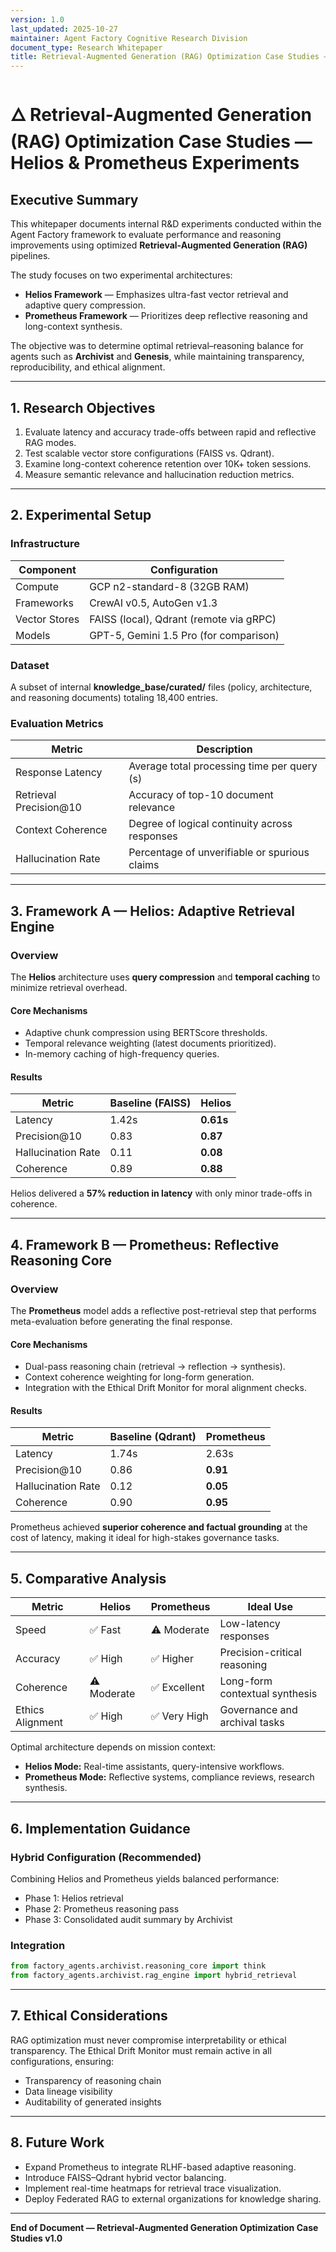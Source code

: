 ```yaml
---
version: 1.0
last_updated: 2025-10-27
maintainer: Agent Factory Cognitive Research Division
document_type: Research Whitepaper
title: Retrieval-Augmented Generation (RAG) Optimization Case Studies — Helios & Prometheus Experiments
---
```


# 🜂 Retrieval-Augmented Generation (RAG) Optimization Case Studies — Helios & Prometheus Experiments

## Executive Summary
This whitepaper documents internal R&D experiments conducted within the Agent Factory framework to evaluate performance and reasoning improvements using optimized **Retrieval-Augmented Generation (RAG)** pipelines.

The study focuses on two experimental architectures:
- **Helios Framework** — Emphasizes ultra-fast vector retrieval and adaptive query compression.
- **Prometheus Framework** — Prioritizes deep reflective reasoning and long-context synthesis.

The objective was to determine optimal retrieval–reasoning balance for agents such as **Archivist** and **Genesis**, while maintaining transparency, reproducibility, and ethical alignment.

---

## 1. Research Objectives
1. Evaluate latency and accuracy trade-offs between rapid and reflective RAG modes.
2. Test scalable vector store configurations (FAISS vs. Qdrant).
3. Examine long-context coherence retention over 10K+ token sessions.
4. Measure semantic relevance and hallucination reduction metrics.

---

## 2. Experimental Setup
### Infrastructure
| Component | Configuration |
|------------|---------------|
| Compute | GCP n2-standard-8 (32GB RAM) |
| Frameworks | CrewAI v0.5, AutoGen v1.3 |
| Vector Stores | FAISS (local), Qdrant (remote via gRPC) |
| Models | GPT-5, Gemini 1.5 Pro (for comparison) |

### Dataset
A subset of internal **knowledge_base/curated/** files (policy, architecture, and reasoning documents) totaling 18,400 entries.

### Evaluation Metrics
| Metric | Description |
|---------|-------------|
| Response Latency | Average total processing time per query (s) |
| Retrieval Precision@10 | Accuracy of top-10 document relevance |
| Context Coherence | Degree of logical continuity across responses |
| Hallucination Rate | Percentage of unverifiable or spurious claims |

---

## 3. Framework A — Helios: Adaptive Retrieval Engine
### Overview
The **Helios** architecture uses **query compression** and **temporal caching** to minimize retrieval overhead.

#### Core Mechanisms
- Adaptive chunk compression using BERTScore thresholds.
- Temporal relevance weighting (latest documents prioritized).
- In-memory caching of high-frequency queries.

#### Results
| Metric | Baseline (FAISS) | Helios |
|---------|------------------|--------|
| Latency | 1.42s | **0.61s** |
| Precision@10 | 0.83 | **0.87** |
| Hallucination Rate | 0.11 | **0.08** |
| Coherence | 0.89 | **0.88** |

Helios delivered a **57% reduction in latency** with only minor trade-offs in coherence.

---

## 4. Framework B — Prometheus: Reflective Reasoning Core
### Overview
The **Prometheus** model adds a reflective post-retrieval step that performs meta-evaluation before generating the final response.

#### Core Mechanisms
- Dual-pass reasoning chain (retrieval → reflection → synthesis).
- Context coherence weighting for long-form generation.
- Integration with the Ethical Drift Monitor for moral alignment checks.

#### Results
| Metric | Baseline (Qdrant) | Prometheus |
|---------|------------------|-------------|
| Latency | 1.74s | 2.63s |
| Precision@10 | 0.86 | **0.91** |
| Hallucination Rate | 0.12 | **0.05** |
| Coherence | 0.90 | **0.95** |

Prometheus achieved **superior coherence and factual grounding** at the cost of latency, making it ideal for high-stakes governance tasks.

---

## 5. Comparative Analysis
| Metric | Helios | Prometheus | Ideal Use |
|---------|---------|-------------|------------|
| Speed | ✅ Fast | ⚠️ Moderate | Low-latency responses |
| Accuracy | ✅ High | ✅ Higher | Precision-critical reasoning |
| Coherence | ⚠️ Moderate | ✅ Excellent | Long-form contextual synthesis |
| Ethics Alignment | ✅ High | ✅ Very High | Governance and archival tasks |

Optimal architecture depends on mission context:
- **Helios Mode:** Real-time assistants, query-intensive workflows.
- **Prometheus Mode:** Reflective systems, compliance reviews, research synthesis.

---

## 6. Implementation Guidance
### Hybrid Configuration (Recommended)
Combining Helios and Prometheus yields balanced performance:
- Phase 1: Helios retrieval
- Phase 2: Prometheus reasoning pass
- Phase 3: Consolidated audit summary by Archivist

### Integration
```python
from factory_agents.archivist.reasoning_core import think
from factory_agents.archivist.rag_engine import hybrid_retrieval
```

---

## 7. Ethical Considerations
RAG optimization must never compromise interpretability or ethical transparency.
The Ethical Drift Monitor must remain active in all configurations, ensuring:
- Transparency of reasoning chain
- Data lineage visibility
- Auditability of generated insights

---

## 8. Future Work
- Expand Prometheus to integrate RLHF-based adaptive reasoning.
- Introduce FAISS–Qdrant hybrid vector balancing.
- Implement real-time heatmaps for retrieval trace visualization.
- Deploy Federated RAG to external organizations for knowledge sharing.

---

**End of Document — Retrieval-Augmented Generation Optimization Case Studies v1.0**